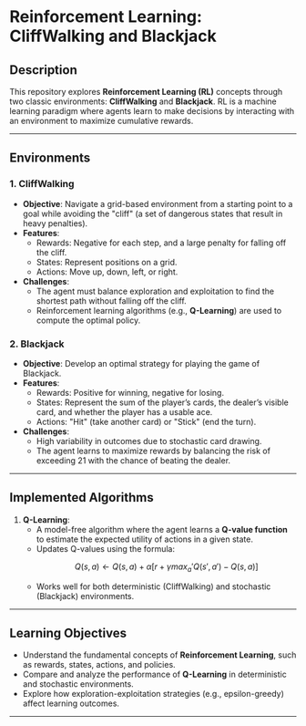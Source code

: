# Reinforcement Learning: CliffWalking and Blackjack

## Description
This repository explores **Reinforcement Learning (RL)** concepts through two classic environments: **CliffWalking** and **Blackjack**. RL is a machine learning paradigm where agents learn to make decisions by interacting with an environment to maximize cumulative rewards.

---

## Environments

### **1. CliffWalking**
- **Objective**: Navigate a grid-based environment from a starting point to a goal while avoiding the "cliff" (a set of dangerous states that result in heavy penalties).
- **Features**:
  - Rewards: Negative for each step, and a large penalty for falling off the cliff.
  - States: Represent positions on a grid.
  - Actions: Move up, down, left, or right.
- **Challenges**:
  - The agent must balance exploration and exploitation to find the shortest path without falling off the cliff.
  - Reinforcement learning algorithms (e.g., **Q-Learning**) are used to compute the optimal policy.

### **2. Blackjack**
- **Objective**: Develop an optimal strategy for playing the game of Blackjack.
- **Features**:
  - Rewards: Positive for winning, negative for losing.
  - States: Represent the sum of the player’s cards, the dealer’s visible card, and whether the player has a usable ace.
  - Actions: "Hit" (take another card) or "Stick" (end the turn).
- **Challenges**:
  - High variability in outcomes due to stochastic card drawing.
  - The agent learns to maximize rewards by balancing the risk of exceeding 21 with the chance of beating the dealer.

---

## Implemented Algorithms

1. **Q-Learning**:
   - A model-free algorithm where the agent learns a **Q-value function** to estimate the expected utility of actions in a given state.
   - Updates Q-values using the formula:
     ```math
     Q(s, a) ← Q(s, a) + α [r + γ max_a' Q(s', a') - Q(s, a)]
     ```
   - Works well for both deterministic (CliffWalking) and stochastic (Blackjack) environments.
---

## Learning Objectives
- Understand the fundamental concepts of **Reinforcement Learning**, such as rewards, states, actions, and policies.
- Compare and analyze the performance of **Q-Learning**  in deterministic and stochastic environments.
- Explore how exploration-exploitation strategies (e.g., epsilon-greedy) affect learning outcomes.

---
